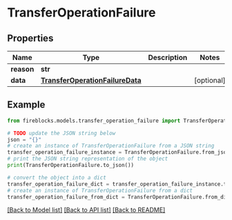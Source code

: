 # TransferOperationFailure


## Properties

Name | Type | Description | Notes
------------ | ------------- | ------------- | -------------
**reason** | **str** |  | 
**data** | [**TransferOperationFailureData**](TransferOperationFailureData.md) |  | [optional] 

## Example

```python
from fireblocks.models.transfer_operation_failure import TransferOperationFailure

# TODO update the JSON string below
json = "{}"
# create an instance of TransferOperationFailure from a JSON string
transfer_operation_failure_instance = TransferOperationFailure.from_json(json)
# print the JSON string representation of the object
print(TransferOperationFailure.to_json())

# convert the object into a dict
transfer_operation_failure_dict = transfer_operation_failure_instance.to_dict()
# create an instance of TransferOperationFailure from a dict
transfer_operation_failure_from_dict = TransferOperationFailure.from_dict(transfer_operation_failure_dict)
```
[[Back to Model list]](../README.md#documentation-for-models) [[Back to API list]](../README.md#documentation-for-api-endpoints) [[Back to README]](../README.md)


